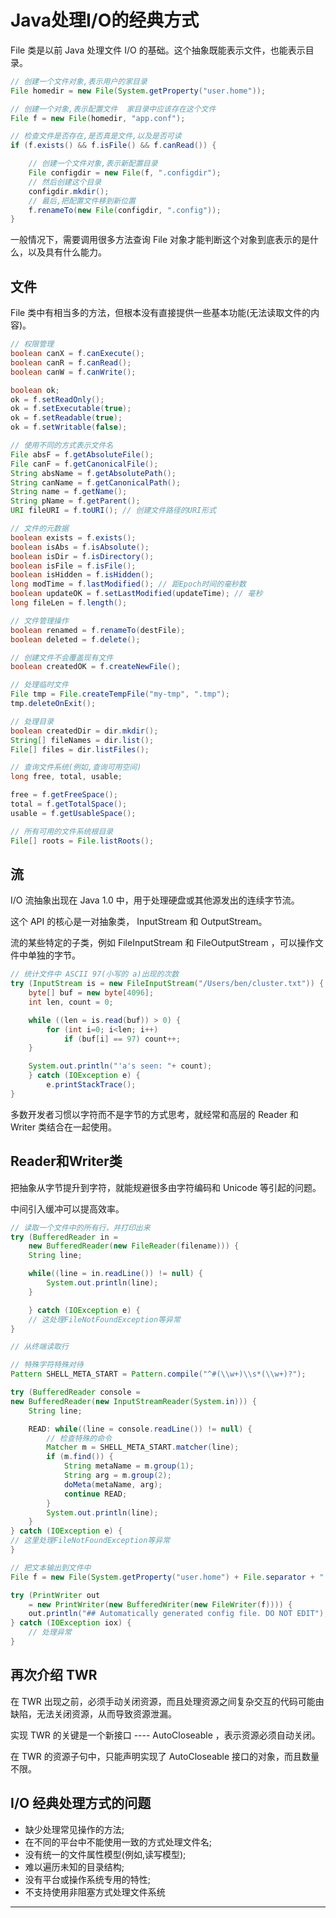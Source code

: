 #   Java处理I/O的经典方式

File 类是以前 Java 处理文件 I/O 的基础。这个抽象既能表示文件，也能表示目录。

```Java
// 创建一个文件对象,表示用户的家目录
File homedir = new File(System.getProperty("user.home"));

// 创建一个对象,表示配置文件  家目录中应该存在这个文件
File f = new File(homedir, "app.conf");

// 检查文件是否存在,是否真是文件,以及是否可读
if (f.exists() && f.isFile() && f.canRead()) {

    // 创建一个文件对象,表示新配置目录
    File configdir = new File(f, ".configdir");
    // 然后创建这个目录
    configdir.mkdir();
    // 最后,把配置文件移到新位置
    f.renameTo(new File(configdir, ".config"));
}
```

一般情况下，需要调用很多方法查询 File 对象才能判断这个对象到底表示的是什么，以及具有什么能力。

##  文件

File 类中有相当多的方法，但根本没有直接提供一些基本功能(无法读取文件的内容)。

```Java
// 权限管理
boolean canX = f.canExecute();
boolean canR = f.canRead();
boolean canW = f.canWrite();

boolean ok;
ok = f.setReadOnly();
ok = f.setExecutable(true);
ok = f.setReadable(true);
ok = f.setWritable(false);

// 使用不同的方式表示文件名
File absF = f.getAbsoluteFile();
File canF = f.getCanonicalFile();
String absName = f.getAbsolutePath();
String canName = f.getCanonicalPath();
String name = f.getName();
String pName = f.getParent();
URI fileURI = f.toURI(); // 创建文件路径的URI形式

// 文件的元数据
boolean exists = f.exists();
boolean isAbs = f.isAbsolute();
boolean isDir = f.isDirectory();
boolean isFile = f.isFile();
boolean isHidden = f.isHidden();
long modTime = f.lastModified(); // 距Epoch时间的毫秒数
boolean updateOK = f.setLastModified(updateTime); // 毫秒
long fileLen = f.length();

// 文件管理操作
boolean renamed = f.renameTo(destFile);
boolean deleted = f.delete();

// 创建文件不会覆盖现有文件
boolean createdOK = f.createNewFile();

// 处理临时文件
File tmp = File.createTempFile("my-tmp", ".tmp");
tmp.deleteOnExit();

// 处理目录
boolean createdDir = dir.mkdir();
String[] fileNames = dir.list();
File[] files = dir.listFiles();

// 查询文件系统(例如,查询可用空间)
long free, total, usable;

free = f.getFreeSpace();
total = f.getTotalSpace();
usable = f.getUsableSpace();

// 所有可用的文件系统根目录
File[] roots = File.listRoots();

```

##  流

I/O 流抽象出现在 Java 1.0 中，用于处理硬盘或其他源发出的连续字节流。

这个 API 的核心是一对抽象类， InputStream 和 OutputStream。

流的某些特定的子类，例如 FileInputStream 和 FileOutputStream ，可以操作文件中单独的字节。

```Java
// 统计文件中 ASCII 97(小写的 a)出现的次数
try (InputStream is = new FileInputStream("/Users/ben/cluster.txt")) {
    byte[] buf = new byte[4096];
    int len, count = 0;

    while ((len = is.read(buf)) > 0) {
        for (int i=0; i<len; i++)
            if (buf[i] == 97) count++;
    }

    System.out.println("'a's seen: "+ count);
    } catch (IOException e) {
        e.printStackTrace();
}
```

多数开发者习惯以字符而不是字节的方式思考，就经常和高层的 Reader 和 Writer 类结合在一起使用。

##  Reader和Writer类

把抽象从字节提升到字符，就能规避很多由字符编码和 Unicode 等引起的问题。

中间引入缓冲可以提高效率。

```Java
// 读取一个文件中的所有行，并打印出来
try (BufferedReader in =
    new BufferedReader(new FileReader(filename))) {
    String line;

    while((line = in.readLine()) != null) {
        System.out.println(line);
    }

    } catch (IOException e) {
    // 这处理FileNotFoundException等异常
}

// 从终端读取行

// 特殊字符特殊对待
Pattern SHELL_META_START = Pattern.compile("^#(\\w+)\\s*(\\w+)?");

try (BufferedReader console =
new BufferedReader(new InputStreamReader(System.in))) {
    String line;

    READ: while((line = console.readLine()) != null) {
        // 检查特殊的命令
        Matcher m = SHELL_META_START.matcher(line);
        if (m.find()) {
            String metaName = m.group(1);
            String arg = m.group(2);
            doMeta(metaName, arg);
            continue READ;
        }
        System.out.println(line);
    }
} catch (IOException e) {
// 这里处理FileNotFoundException等异常
}

// 把文本输出到文件中
File f = new File(System.getProperty("user.home") + File.separator + ".bashrc");

try (PrintWriter out
    = new PrintWriter(new BufferedWriter(new FileWriter(f)))) {
    out.println("## Automatically generated config file. DO NOT EDIT");
} catch (IOException iox) {
    // 处理异常
}

```
##  再次介绍 TWR

在 TWR 出现之前，必须手动关闭资源，而且处理资源之间复杂交互的代码可能由缺陷，无法关闭资源，从而导致资源泄漏。

实现 TWR 的关键是一个新接口 ----  AutoCloseable ，表示资源必须自动关闭。 

在 TWR 的资源子句中，只能声明实现了 AutoCloseable 接口的对象，而且数量不限。

##  I/O 经典处理方式的问题

-   缺少处理常见操作的方法;
-   在不同的平台中不能使用一致的方式处理文件名;
-   没有统一的文件属性模型(例如,读写模型);
-   难以遍历未知的目录结构;
-   没有平台或操作系统专用的特性;
-   不支持使用非阻塞方式处理文件系统

----